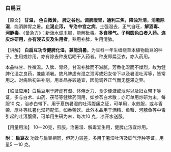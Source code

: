 ### 白扁豆

【原文】   **甘温， 色白微黄， 脾之谷也。调脾暖胃，通利三焦，降浊升清，消暑除湿**，能消脾胃之暑。**止渴止泻， 专治中宫之病**。土强湿去，正气自旺，**解酒毒、河豚毒**。《备急方》：新汲水调末服，能解砒毒。**多食壅气。子粗圆色白者入药。连皮炒研用，亦有浸去皮及生用者**。熟用补脾，生用清肺。

【讲解】  **白扁豆功专健脾化湿，兼能消暑**。为豆科一年生缠绕草本植物扁豆的种子。生用或炒用。亦有除去种皮后晒干入药者。种皮即扁豆衣，亦入药用。

本品味甘、性微温。入脾、胃经。甘温补脾而不滋腻，芳香化湿而不燥烈，故为健脾化湿之良药，兼能消暑。故凡脾虚有湿之泄泻或妇女带下以及暑湿吐泻等，皆常用之。对病后初进补剂，用本品亦较适宜，因能调养正气而无壅滞之弊。

【临证应用】白扁豆用于脾虚有湿、体倦乏力、食少便溏或泄泻以及妇女带下等证，多与白术、山药、茯苓等健脾药同用，如参苓白术散；亦可单用炒研为末，每服10 克，治赤白带下。用于夏伤暑湿的吐泻腹痛之证，可单用，水煎服，或与香薷、厚朴等祛暑化湿药配伍，如香薷饮。此外本品用于洒精、鱼蟹、河豚鱼等中毒引起的吐泻腹痛，可单用生研为末，每次10 克，凉开水送服。

【用量用法】   10一20克，煎服。治暑湿、解毒宜生用，健脾止泻宜炒用。

**附：** **扁豆衣**     功效与扁豆相同，但药力较差，多用于暑湿吐泻及脚气浮肿等证。用量5 一10 克。
